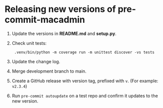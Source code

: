 # Releasing new versions of pre-commit-macadmin

1. Update the versions in __README.md__ and __setup.py__.

1. Check unit tests:

        .venv/bin/python -m coverage run -m unittest discover -vs tests

1. Update the change log.

1. Merge development branch to main.

1. Create a GitHub release with version tag, prefixed with `v`. (For example: `v2.3.4`)

1. Run `pre-commit autoupdate` on a test repo and confirm it updates to the new version.
